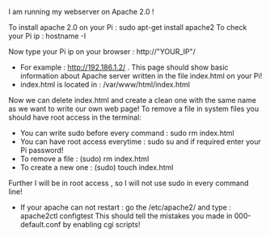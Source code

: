 I am running my webserver on Apache 2.0 !

To install apache 2.0 on your Pi :  sudo apt-get install apache2
To check your Pi ip : hostname -I 

Now type your Pi ip on your browser : http://"YOUR_IP"/ 
* For example : http://192.186.1.2/ . This page should show basic information about Apache server written in the file index.html on your Pi!
* index.html is located in : /var/www/html/index.html

Now we can delete index.html and create a clean one with the same name as we want to write our own web page!
To remove a file in system files you should have root access in the terminal:
* You can write sudo before every command : sudo rm index.html
* You can have root access everytime : sudo su  and if required enter your Pi password!
* To remove a file : (sudo) rm index.html
* To create a new one : (sudo) touch index.html

Further I will be in root access , so I will not use sudo in every command line!

* If your apache can not restart : go the /etc/apache2/ and type : apache2ctl configtest
This should tell the mistakes you made in 000-default.conf by enabling cgi scripts!

